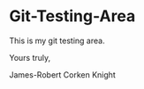 Git-Testing-Area
================

This is my git testing area.

Yours truly,

James-Robert Corken Knight
